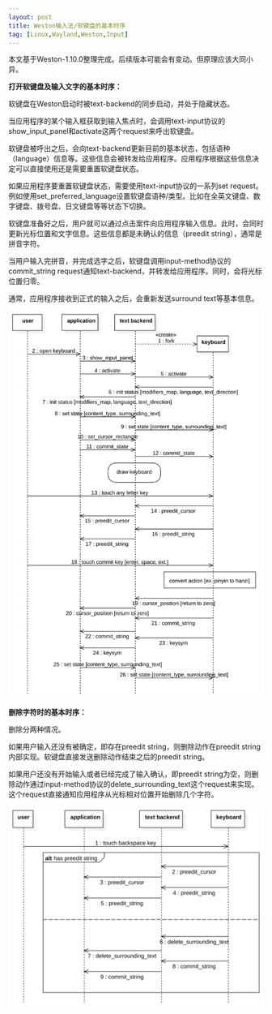 ```yaml
---
layout: post
title: Weston输入法/软键盘的基本时序
tag: [Linux,Wayland,Weston,Input]
---
```


本文基于Weston-1.10.0整理完成。后续版本可能会有变动。但原理应该大同小异。
<!--break-->

**打开软键盘及输入文字的基本时序：**

软键盘在Weston启动时被text-backend的同步启动，并处于隐藏状态。

当应用程序的某个输入框获取到输入焦点时，会调用text-input协议的show_input_panel和activate这两个request来呼出软键盘。

软键盘被呼出之后，会向text-backend更新目前的基本状态，包括语种（language）信息等。这些信息会被转发给应用程序。应用程序根据这些信息决定可以直接使用还是需要重置软键盘状态。

如果应用程序要重置软键盘状态，需要使用text-input协议的一系列set request。例如使用set_preferred_language设置软键盘语种/类型。比如在全英文键盘、数字键盘、拨号盘、日文键盘等等状态下切换。

软键盘准备好之后，用户就可以通过点击案件向应用程序输入信息。此时，会同时更新光标位置和文字信息。这些信息都是未确认的信息（preedit string），通常是拼音字符。

当用户输入完拼音，并完成选字之后，软键盘调用input-method协议的commit_string request通知text-backend，并转发给应用程序。同时，会将光标位置归零。

通常，应用程序接收到正式的输入之后，会重新发送surround text等基本信息。

![Input](../public/2018/07/weston-input-input.svg)

**删除字符时的基本时序：**

删除分两种情况。

如果用户输入还没有被确定，即存在preedit string，则删除动作在preedit string内部实现。软键盘直接发送删除动作结束之后的preedit string。

如果用户还没有开始输入或者已经完成了输入确认，即preedit string为空，则删除动作通过input-method协议的delete_surrounding_text这个request来实现。这个request直接通知应用程序从光标相对位置开始删除几个字符。

![Backspace](../public/2018/07/weston-input-backspace.svg)
